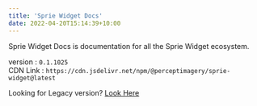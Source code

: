 ```yaml
---
title: 'Sprie Widget Docs'
date: 2022-04-20T15:14:39+10:00
---
```


Sprie Widget Docs is documentation for all the Sprie Widget ecosystem. 

version : `0.1.1025`  
CDN Link : `https://cdn.jsdelivr.net/npm/@perceptimagery/sprie-widget@latest`


Looking for Legacy version? [Look Here](/legacy)